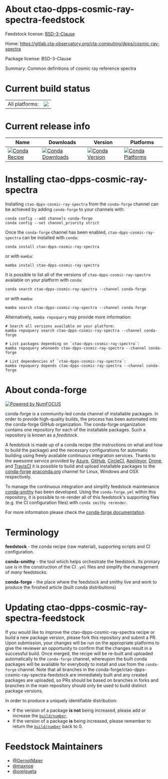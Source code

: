 About ctao-dpps-cosmic-ray-spectra-feedstock
============================================

Feedstock license: [BSD-3-Clause](https://github.com/conda-forge/ctao-dpps-cosmic-ray-spectra-feedstock/blob/main/LICENSE.txt)

Home: https://gitlab.cta-observatory.org/cta-computing/dpps/cosmic-ray-spectra

Package license: BSD-3-Clause

Summary: Common definitions of cosmic ray reference spectra

Current build status
====================


<table><tr><td>All platforms:</td>
    <td>
      <a href="https://dev.azure.com/conda-forge/feedstock-builds/_build/latest?definitionId=24199&branchName=main">
        <img src="https://dev.azure.com/conda-forge/feedstock-builds/_apis/build/status/ctao-dpps-cosmic-ray-spectra-feedstock?branchName=main">
      </a>
    </td>
  </tr>
</table>

Current release info
====================

| Name | Downloads | Version | Platforms |
| --- | --- | --- | --- |
| [![Conda Recipe](https://img.shields.io/badge/recipe-ctao--dpps--cosmic--ray--spectra-green.svg)](https://anaconda.org/conda-forge/ctao-dpps-cosmic-ray-spectra) | [![Conda Downloads](https://img.shields.io/conda/dn/conda-forge/ctao-dpps-cosmic-ray-spectra.svg)](https://anaconda.org/conda-forge/ctao-dpps-cosmic-ray-spectra) | [![Conda Version](https://img.shields.io/conda/vn/conda-forge/ctao-dpps-cosmic-ray-spectra.svg)](https://anaconda.org/conda-forge/ctao-dpps-cosmic-ray-spectra) | [![Conda Platforms](https://img.shields.io/conda/pn/conda-forge/ctao-dpps-cosmic-ray-spectra.svg)](https://anaconda.org/conda-forge/ctao-dpps-cosmic-ray-spectra) |

Installing ctao-dpps-cosmic-ray-spectra
=======================================

Installing `ctao-dpps-cosmic-ray-spectra` from the `conda-forge` channel can be achieved by adding `conda-forge` to your channels with:

```
conda config --add channels conda-forge
conda config --set channel_priority strict
```

Once the `conda-forge` channel has been enabled, `ctao-dpps-cosmic-ray-spectra` can be installed with `conda`:

```
conda install ctao-dpps-cosmic-ray-spectra
```

or with `mamba`:

```
mamba install ctao-dpps-cosmic-ray-spectra
```

It is possible to list all of the versions of `ctao-dpps-cosmic-ray-spectra` available on your platform with `conda`:

```
conda search ctao-dpps-cosmic-ray-spectra --channel conda-forge
```

or with `mamba`:

```
mamba search ctao-dpps-cosmic-ray-spectra --channel conda-forge
```

Alternatively, `mamba repoquery` may provide more information:

```
# Search all versions available on your platform:
mamba repoquery search ctao-dpps-cosmic-ray-spectra --channel conda-forge

# List packages depending on `ctao-dpps-cosmic-ray-spectra`:
mamba repoquery whoneeds ctao-dpps-cosmic-ray-spectra --channel conda-forge

# List dependencies of `ctao-dpps-cosmic-ray-spectra`:
mamba repoquery depends ctao-dpps-cosmic-ray-spectra --channel conda-forge
```


About conda-forge
=================

[![Powered by
NumFOCUS](https://img.shields.io/badge/powered%20by-NumFOCUS-orange.svg?style=flat&colorA=E1523D&colorB=007D8A)](https://numfocus.org)

conda-forge is a community-led conda channel of installable packages.
In order to provide high-quality builds, the process has been automated into the
conda-forge GitHub organization. The conda-forge organization contains one repository
for each of the installable packages. Such a repository is known as a *feedstock*.

A feedstock is made up of a conda recipe (the instructions on what and how to build
the package) and the necessary configurations for automatic building using freely
available continuous integration services. Thanks to the awesome service provided by
[Azure](https://azure.microsoft.com/en-us/services/devops/), [GitHub](https://github.com/),
[CircleCI](https://circleci.com/), [AppVeyor](https://www.appveyor.com/),
[Drone](https://cloud.drone.io/welcome), and [TravisCI](https://travis-ci.com/)
it is possible to build and upload installable packages to the
[conda-forge](https://anaconda.org/conda-forge) [anaconda.org](https://anaconda.org/)
channel for Linux, Windows and OSX respectively.

To manage the continuous integration and simplify feedstock maintenance
[conda-smithy](https://github.com/conda-forge/conda-smithy) has been developed.
Using the ``conda-forge.yml`` within this repository, it is possible to re-render all of
this feedstock's supporting files (e.g. the CI configuration files) with ``conda smithy rerender``.

For more information please check the [conda-forge documentation](https://conda-forge.org/docs/).

Terminology
===========

**feedstock** - the conda recipe (raw material), supporting scripts and CI configuration.

**conda-smithy** - the tool which helps orchestrate the feedstock.
                   Its primary use is in the construction of the CI ``.yml`` files
                   and simplify the management of *many* feedstocks.

**conda-forge** - the place where the feedstock and smithy live and work to
                  produce the finished article (built conda distributions)


Updating ctao-dpps-cosmic-ray-spectra-feedstock
===============================================

If you would like to improve the ctao-dpps-cosmic-ray-spectra recipe or build a new
package version, please fork this repository and submit a PR. Upon submission,
your changes will be run on the appropriate platforms to give the reviewer an
opportunity to confirm that the changes result in a successful build. Once
merged, the recipe will be re-built and uploaded automatically to the
`conda-forge` channel, whereupon the built conda packages will be available for
everybody to install and use from the `conda-forge` channel.
Note that all branches in the conda-forge/ctao-dpps-cosmic-ray-spectra-feedstock are
immediately built and any created packages are uploaded, so PRs should be based
on branches in forks and branches in the main repository should only be used to
build distinct package versions.

In order to produce a uniquely identifiable distribution:
 * If the version of a package **is not** being increased, please add or increase
   the [``build/number``](https://docs.conda.io/projects/conda-build/en/latest/resources/define-metadata.html#build-number-and-string).
 * If the version of a package **is** being increased, please remember to return
   the [``build/number``](https://docs.conda.io/projects/conda-build/en/latest/resources/define-metadata.html#build-number-and-string)
   back to 0.

Feedstock Maintainers
=====================

* [@GernotMaier](https://github.com/GernotMaier/)
* [@maxnoe](https://github.com/maxnoe/)
* [@orelgueta](https://github.com/orelgueta/)

